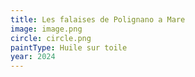 ```yaml
---
title: Les falaises de Polignano a Mare
image: image.png
circle: circle.png
paintType: Huile sur toile
year: 2024
---
```

